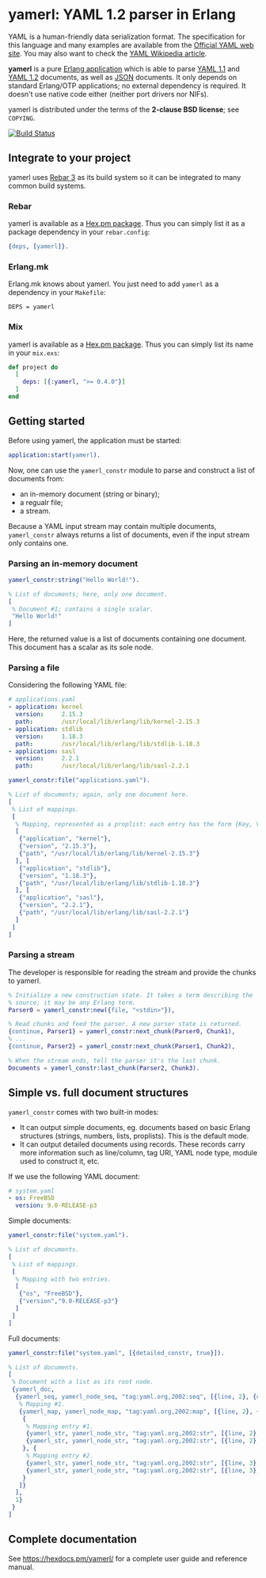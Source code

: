 # yamerl: YAML 1.2 parser in Erlang

YAML is a human-friendly data serialization format. The specification
for this language and many examples are available from the [Official
YAML web site](http://www.yaml.org/). You may also want to check the
[YAML Wikipedia article](http://en.wikipedia.org/wiki/YAML).

**yamerl** is a pure [Erlang application](http://www.erlang.org/)
which is able to parse [YAML 1.1](http://yaml.org/spec/1.1/) and
[YAML 1.2](http://www.yaml.org/spec/1.2/spec.html) documents, as well
as [JSON](http://json.org/) documents. It only depends on standard
Erlang/OTP applications; no external dependency is required. It doesn't
use native code either (neither port drivers nor NIFs).

yamerl is distributed under the terms of the **2-clause BSD license**;
see `COPYING`.

[![Build Status](https://travis-ci.org/yakaz/yamerl.svg?branch=master)](https://travis-ci.org/yakaz/yamerl)

## Integrate to your project

yamerl uses [Rebar 3](http://www.rebar3.org/) as its build system so
it can be integrated to many common build systems.

### Rebar

yamerl is available as a [Hex.pm package](https://hex.pm/packages/yamerl).
Thus you can simply list it as a package dependency in your `rebar.config`:

```erlang
{deps, [yamerl]}.
```

### Erlang.mk

Erlang.mk knows about yamerl. You just need to add `yamerl` as a
dependency in your `Makefile`:

```make
DEPS = yamerl
```

### Mix

yamerl is available as a [Hex.pm package](https://hex.pm/packages/yamerl).
Thus you can simply list its name in your `mix.exs`:

```elixir
def project do
  [
    deps: [{:yamerl, ">= 0.4.0"}]
  ]
end
```

## Getting started

Before using yamerl, the application must be started:
```erlang
application:start(yamerl).
```

Now, one can use the `yamerl_constr` module to parse and construct a
list of documents from:
* an in-memory document (string or binary);
* a regualr file;
* a stream.

Because a YAML input stream may contain multiple documents,
`yamerl_constr` always returns a list of documents, even if the input
stream only contains one.

### Parsing an in-memory document

```erlang
yamerl_constr:string("Hello World!").
```
```erlang
% List of documents; here, only one document.
[
 % Document #1; contains a single scalar.
 "Hello World!"
]
```

Here, the returned value is a list of documents containing one document.
This document has a scalar as its sole node.

### Parsing a file

Considering the following YAML file:
```yaml
# applications.yaml
- application: kernel
  version:     2.15.3
  path:        /usr/local/lib/erlang/lib/kernel-2.15.3
- application: stdlib
  version:     1.18.3
  path:        /usr/local/lib/erlang/lib/stdlib-1.18.3
- application: sasl
  version:     2.2.1
  path:        /usr/local/lib/erlang/lib/sasl-2.2.1
```

```erlang
yamerl_constr:file("applications.yaml").
```
```erlang
% List of documents; again, only one document here.
[
 % List of mappings.
 [
  % Mapping, represented as a proplist: each entry has the form {Key, Value}.
  [
   {"application", "kernel"},
   {"version", "2.15.3"},
   {"path", "/usr/local/lib/erlang/lib/kernel-2.15.3"}
  ], [
   {"application", "stdlib"},
   {"version", "1.18.3"},
   {"path", "/usr/local/lib/erlang/lib/stdlib-1.18.3"}
  ], [
   {"application", "sasl"},
   {"version", "2.2.1"},
   {"path", "/usr/local/lib/erlang/lib/sasl-2.2.1"}
  ]
 ]
]
```

### Parsing a stream

The developer is responsible for reading the stream and provide the
chunks to yamerl.

```erlang
% Initialize a new construction state. It takes a term describing the
% source; it may be any Erlang term.
Parser0 = yamerl_constr:new({file, "<stdin>"}),

% Read chunks and feed the parser. A new parser state is returned.
{continue, Parser1} = yamerl_constr:next_chunk(Parser0, Chunk1),
% ...
{continue, Parser2} = yamerl_constr:next_chunk(Parser1, Chunk2),

% When the stream ends, tell the parser it's the last chunk.
Documents = yamerl_constr:last_chunk(Parser2, Chunk3).
```

## Simple vs. full document structures

`yamerl_constr` comes with two built-in modes:
* It can output simple documents, eg. documents based on basic Erlang
    structures (strings, numbers, lists, proplists). This is the default
    mode.
* It can output detailed documents using records. These records carry
    more information such as line/column, tag URI, YAML node type, module
    used to construct it, etc.

If we use the following YAML document:
```yaml
# system.yaml
- os: FreeBSD
  version: 9.0-RELEASE-p3
```

Simple documents:
```erlang
yamerl_constr:file("system.yaml").
```
```erlang
% List of documents.
[
 % List of mappings.
 [
  % Mapping with two entries.
  [
   {"os", "FreeBSD"},
   {"version","9.0-RELEASE-p3"}
  ]
 ]
]
```

Full documents:
```erlang
yamerl_constr:file("system.yaml", [{detailed_constr, true}]).
```
```erlang
% List of documents.
[
 % Document with a list as its root node.
 {yamerl_doc,
  {yamerl_seq, yamerl_node_seq, "tag:yaml.org,2002:seq", [{line, 2}, {column, 1}], [
   % Mapping #1.
   {yamerl_map, yamerl_node_map, "tag:yaml.org,2002:map", [{line, 2}, {column, 3}], [
    {
     % Mapping entry #1.
     {yamerl_str, yamerl_node_str, "tag:yaml.org,2002:str", [{line, 2}, {column, 3}], "os"},
     {yamerl_str, yamerl_node_str, "tag:yaml.org,2002:str", [{line, 2}, {column, 7}], "FreeBSD"}
    }, {
     % Mapping entry #2.
     {yamerl_str, yamerl_node_str, "tag:yaml.org,2002:str", [{line, 3}, {column, 3}], "version"},
     {yamerl_str, yamerl_node_str, "tag:yaml.org,2002:str", [{line, 3}, {column, 12}], "9.0-RELEASE-p3"}
    }
   ]}
  ],
  1}
 }
]
```

## Complete documentation

See https://hexdocs.pm/yamerl/ for a complete user guide and reference
manual.

